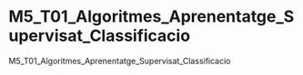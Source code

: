 # M5_T01_Algoritmes_Aprenentatge_Supervisat_Classificacio
M5_T01_Algoritmes_Aprenentatge_Supervisat_Classificacio
